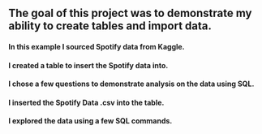 ## The goal of this project was to demonstrate my ability to create tables and import data. 
#### In this example I sourced Spotify data from Kaggle. 
#### I created a table to insert the Spotify data into. 
#### I chose a few questions to demonstrate analysis on the data using SQL.
#### I inserted the Spotify Data .csv into the table. 
#### I explored the data using a few SQL commands.
